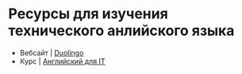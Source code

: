 # Ресурсы для изучения технического анлийского языка

- Вебсайт | [Duolingo](https://www.duolingo.com/)
- Курс | [Английский для IT](https://practicum.yandex.ru/english/english_for_career/)
